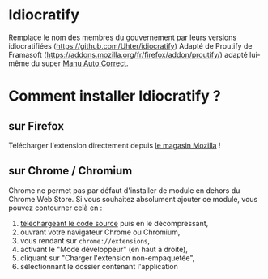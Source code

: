 # Idiocratify
Remplace le nom des membres du gouvernement par leurs versions idiocratifiées (https://github.com/Uhter/idiocratify)
Adapté de Proutify de Framasoft (https://addons.mozilla.org/fr/firefox/addon/proutify/)
adapté lui-même du super [Manu Auto Correct](https://github.com/Bo-Duke/Manu-Auto-Correct).

# Comment installer Idiocratify ?
## sur Firefox
Télécharger l'extension directement depuis [le magasin Mozilla](https://addons.mozilla.org/fr/firefox/addon/idiocratify/) !

## sur Chrome / Chromium
Chrome ne permet pas par défaut d'installer de module en dehors du Chrome Web Store. Si vous souhaitez absolument ajouter ce module, vous pouvez contourner celà en :
1. [téléchargeant le code source](https://github.com/Uhter/idiocratify/archive/main.zip) puis en le décompressant,
2. ouvrant votre navigateur Chrome ou Chromium,
3. vous rendant sur `chrome://extensions`,
4. activant le "Mode développeur" (en haut à droite),
5. cliquant sur "Charger l'extension non-empaquetée",
6. sélectionnant le dossier contenant l'application
